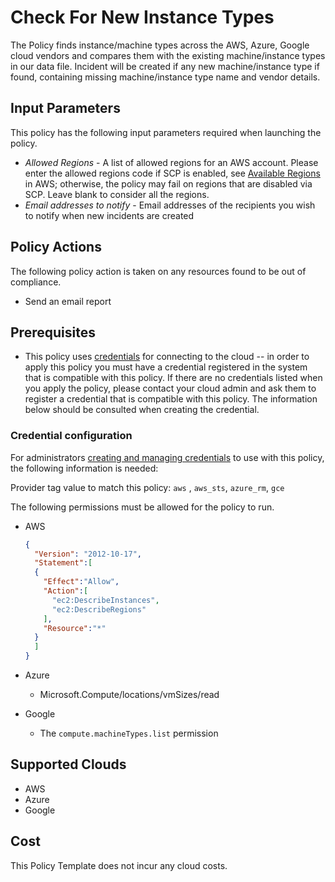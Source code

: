 # Check For New Instance Types



The Policy finds instance/machine types across the AWS, Azure, Google cloud vendors and compares them with the existing machine/instance types in our data file. Incident will be created if any new machine/instance type if found, containing missing machine/instance type name and vendor details.

## Input Parameters

This policy has the following input parameters required when launching the policy.

- *Allowed Regions* - A list of allowed regions for an AWS account. Please enter the allowed regions code if SCP is enabled, see [Available Regions](https://docs.aws.amazon.com/AWSEC2/latest/UserGuide/using-regions-availability-zones.html#concepts-available-regions) in AWS; otherwise, the policy may fail on regions that are disabled via SCP. Leave blank to consider all the regions.
- *Email addresses to notify* - Email addresses of the recipients you wish to notify when new incidents are created

## Policy Actions

The following policy action is taken on any resources found to be out of compliance.

- Send an email report

## Prerequisites

- This policy uses [credentials](https://docs.flexera.com/flexera/EN/Automation/ManagingCredentialsExternal.htm) for connecting to the cloud -- in order to apply this policy you must have a credential registered in the system that is compatible with this policy. If there are no credentials listed when you apply the policy, please contact your cloud admin and ask them to register a credential that is compatible with this policy. The information below should be consulted when creating the credential.

### Credential configuration

For administrators [creating and managing credentials](https://docs.flexera.com/flexera/EN/Automation/ManagingCredentialsExternal.htm) to use with this policy, the following information is needed:

Provider tag value to match this policy: `aws` , `aws_sts`, `azure_rm`, `gce`

The following permissions must be allowed for the policy to run.

- AWS

    ```json
    {
      "Version": "2012-10-17",
      "Statement":[
      {
        "Effect":"Allow",
        "Action":[
          "ec2:DescribeInstances",
          "ec2:DescribeRegions"
        ],
        "Resource":"*"
      }
      ]
    }
    ```

- Azure
  - Microsoft.Compute/locations/vmSizes/read

- Google
  - The `compute.machineTypes.list` permission

## Supported Clouds

- AWS
- Azure
- Google

## Cost

This Policy Template does not incur any cloud costs.
